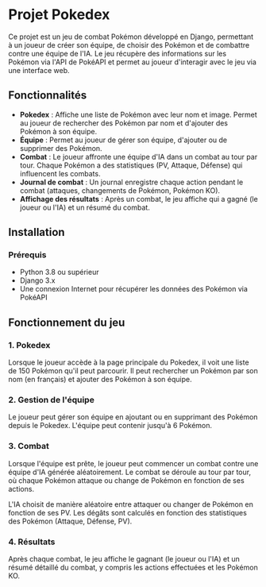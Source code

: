 # Projet Pokedex

Ce projet est un jeu de combat Pokémon développé en Django, permettant à un joueur de créer son équipe, de choisir des Pokémon et de combattre contre une équipe de l'IA. Le jeu récupère des informations sur les Pokémon via l'API de PokéAPI et permet au joueur d'interagir avec le jeu via une interface web.

## Fonctionnalités

- **Pokedex** : Affiche une liste de Pokémon avec leur nom et image. Permet au joueur de rechercher des Pokémon par nom et d'ajouter des Pokémon à son équipe.
- **Équipe** : Permet au joueur de gérer son équipe, d'ajouter ou de supprimer des Pokémon.
- **Combat** : Le joueur affronte une équipe d'IA dans un combat au tour par tour. Chaque Pokémon a des statistiques (PV, Attaque, Défense) qui influencent les combats.
- **Journal de combat** : Un journal enregistre chaque action pendant le combat (attaques, changements de Pokémon, Pokémon KO).
- **Affichage des résultats** : Après un combat, le jeu affiche qui a gagné (le joueur ou l'IA) et un résumé du combat.

## Installation

### Prérequis

- Python 3.8 ou supérieur
- Django 3.x
- Une connexion Internet pour récupérer les données des Pokémon via PokéAPI


## Fonctionnement du jeu
### 1. Pokedex
Lorsque le joueur accède à la page principale du Pokedex, il voit une liste de 150 Pokémon qu'il peut parcourir. Il peut rechercher un Pokémon par son nom (en français) et ajouter des Pokémon à son équipe.

### 2. Gestion de l'équipe
Le joueur peut gérer son équipe en ajoutant ou en supprimant des Pokémon depuis le Pokedex. L'équipe peut contenir jusqu'à 6 Pokémon.

### 3. Combat
Lorsque l'équipe est prête, le joueur peut commencer un combat contre une équipe d'IA générée aléatoirement. Le combat se déroule au tour par tour, où chaque Pokémon attaque ou change de Pokémon en fonction de ses actions.

L'IA choisit de manière aléatoire entre attaquer ou changer de Pokémon en fonction de ses PV. Les dégâts sont calculés en fonction des statistiques des Pokémon (Attaque, Défense, PV).

### 4. Résultats
Après chaque combat, le jeu affiche le gagnant (le joueur ou l'IA) et un résumé détaillé du combat, y compris les actions effectuées et les Pokémon KO.
